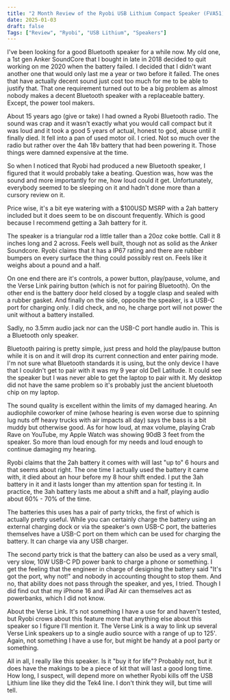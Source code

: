 ```yaml
---
title: "2 Month Review of the Ryobi USB Lithium Compact Speaker (FVA51)"
date: 2025-01-03
draft: false
Tags: ["Review", "Ryobi", "USB Lithium", "Speakers"]
---
```


I've been looking for a good Bluetooth speaker for a while now. My old one, a 1st gen Anker SoundCore that I bought in late in 2018 decided to quit working on me 2020 when the battery failed. I decided that I didn't want another one that would only last me a year or two before it failed. The ones that have actually decent sound just cost too much for me to be able to justify that. That one requirement turned out to be a big problem as almost nobody makes a decent Bluetooth speaker with a replaceable battery. Except, the power tool makers.

About 15 years ago (give or take) I had owned a Ryobi Bluetooth radio. The sound was crap and it wasn't exactly what you would call compact but it was loud and it took a good 5 years of actual, honest to god, abuse until it finally died. It fell into a pan of used motor oil. I cried. Not so much over the radio but rather over the 4ah 18v battery that had been powering it. Those things were damned expensive at the time.

So when I noticed that Ryobi had produced a new Bluetooth speaker, I figured that it would probably take a beating. Question was, how was the sound and more importantly for me, how loud could it get. Unfortunately, everybody seemed to be sleeping on it and hadn't done more than a cursory review on it.

Price wise, it's a bit eye watering with a $100USD MSRP with a 2ah battery included but it does seem to be on discount frequently. Which is good because I recommend getting a 3ah battery for it.

The speaker is a triangular rod a little taller than a 20oz coke bottle. Call it 8 inches long and 2 across. Feels well built, though not as solid as the Anker Soundcore. Ryobi claims that it has a IP67 rating and there are rubber bumpers on every surface the thing could possibly rest on. Feels like it weighs about a pound and a half.

On one end there are it's controls, a power button, play/pause, volume, and the Verse Link pairing button (which is not for pairing Bluetooth). On the other end is the battery door held closed by a toggle clasp and sealed with a rubber gasket. And finally on the side, opposite the speaker, is a USB-C port for charging only. I did check, and no, he charge port will not power the unit without a battery installed. 

Sadly, no 3.5mm audio jack nor can the USB-C port handle audio in. This is a Bluetooth only speaker. 

Bluetooth pairing is pretty simple, just press and hold the play/pause button while it is on and it will drop its current connection and enter pairing mode. I'm not sure what Bluetooth standards it is using, but the only device I have that I couldn't get to pair with it was my 9 year old Dell Latitude. It could see the speaker but I was never able to get the laptop to pair with it. My desktop did not have the same problem so it's probably just the ancient bluetooth chip on my laptop.

The sound quality is excellent within the limits of my damaged hearing. An audiophile coworker of mine (whose hearing is even worse due to spinning lug nuts off heavy trucks with air impacts all day) says the bass is a bit muddy but otherwise good. As for how loud, at max volume, playing Crab Rave on YouTube, my Apple Watch was showing 90dB 3 feet from the speaker. So more than loud enough for my needs and loud enough to continue damaging my hearing.

Ryobi claims that the 2ah battery it comes with will last "up to" 6 hours and that seems about right. The one time I actually used the battery it came with, it died about an hour before my 8 hour shift ended. I put the 3ah battery in it and it lasts longer than my attention span for testing it. In practice, the 3ah battery lasts me about a shift and a half, playing audio about 60% - 70% of the time.

The batteries this uses has a pair of party tricks, the first of which is actually pretty useful. While you can certainly charge the battery using an external charging dock or via the speaker's own USB-C port, the batteries themselves have a USB-C port on them which can be used for charging the battery. It can charge via any USB charger. 

The second party trick is that the battery can also be used as a very small, very slow, 10W USB-C PD power bank to charge a phone or something. I get the feeling that the engineer in charge of designing the battery said "It's got the port, why not!" and nobody in accounting thought to stop them. And no, that ability does not pass through the speaker, and yes, I tried. Though I did find out that my iPhone 16 and iPad Air can themselves act as powerbanks, which I did not know. 

About the Verse Link. It's not something I have a use for and haven't tested, but Ryobi crows about this feature more that anything else about this speaker so I figure I'll mention it. The Verse Link is a way to link up several Verse Link speakers up to a single audio source with a range of up to 125'. Again, not something I have a use for, but might be handy at a pool party or something.

All in all, I really like this speaker. Is it "buy it for life"? Probably not, but it does have the makings to be a piece of kit that will last a good long time. How long, I suspect, will depend more on whether Ryobi kills off the USB Lithium line like they did the Tek4 line. I don't think they will, but time will tell. 

